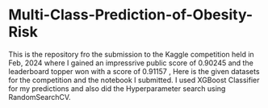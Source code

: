 # Multi-Class-Prediction-of-Obesity-Risk
This is the repository fro the submission to the Kaggle competition held in Feb, 2024 where I gained an impressrive public score of 0.90245 and the leaderboard topper won with a score of 0.91157 , Here is the given datasets for the competition and the notebook I submitted. I used XGBoost Classifier for my predictions and also did the Hyperparameter search using RandomSearchCV.

